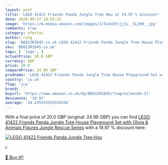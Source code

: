 ```yaml
---
layout: post
title: 'LEGO 41422 Friends Panda Jungle Tree Hou at 19.97 % discount'
date: 2020-09-27 19:55:22
image: 'https://m.media-amazon.com/images/I/514sEYcjjjL._SL200_.jpg'
comments: true
category: ofertas
author: ring
slug: 'B0813R1D45-co.uk LEGO 41422 Friends Panda Jungle Tree House Playground...'
sku: 'B0813R1D45-co.uk'
tags: [ 'lego', ]
actualPrice: 20.0 GBP
currency: GBP
price: 20.0
comparePrice: 24.99 GBP
prodname: 'LEGO 41422 Friends Panda Jungle Tree House Playground Set with Olivia & Animals Figures  Jungle Rescue Series'
country: 'co.uk'
flag: '🇬🇧'
brand: ''
buyurl: 'https://www.amazon.co.uk/dp/B0813R1D45/?tag=tolees0a-21'
descuento: '19.97'
average: '24.435555555555556'
---
```


With a final price of 20.0 GBP (original: 24.99 GBP) you can find [LEGO 41422 Friends Panda Jungle Tree House Playground Set with Olivia & Animals Figures  Jungle Rescue Series](https://www.amazon.co.uk/dp/B0813R1D45/?tag=tolees0a-21) with a  19.97 % discount here:

[![LEGO 41422 Friends Panda Jungle Tree Hou](https://m.media-amazon.com/images/I/514sEYcjjjL._SL200_.jpg)](https://www.amazon.co.uk/dp/B0813R1D45/?tag=tolees0a-21)

ℹ️:


[🛒 Buy it!!](https://www.amazon.co.uk/dp/B0813R1D45/?tag=tolees0a-21)
